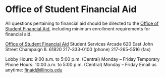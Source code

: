 # Office of Student Financial Aid

All questions pertaining to financial aid should be directed to the [Office of Student Financial Aid](https://osfa.illinois.edu/ "Financial Aid"), including minimum enrollment requirements for financial aid.

[Office of Student Financial Aid](https://www.coursera.org/learn/mcsds-orientation/supplement/FjkxG/office-of-student-financial-aid) Student Services Arcade 620 East John Street Champaign IL 61820 217-333-0100 (phone) 217-265-5516 (fax)

Lobby Hours: 9:00 a.m. to 5:00 p.m. (Central) Monday – Friday Temporary Phone Hours: 10:00 a.m. to 5:00 p.m. (Central) Monday – Friday Email us anytime: [finaid@illinois.edu](https://www.coursera.org/learn/mcsds-orientation/supplement/FjkxG/office-of-student-financial-aid)

